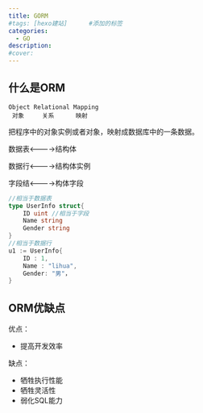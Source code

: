 ```yaml
---
title: GORM
#tags: [hexo建站]      #添加的标签
categories: 
  - GO
description: 
#cover: 
---
```




## 什么是ORM

```text
Object Relational Mapping
 对象	    关系		映射
```

把程序中的对象实例或者对象，映射成数据库中的一条数据。

数据表<---->结构体

数据行<---->结构体实例

字段结<---->构体字段

```go
//相当于数据表
type UserInfo struct{
    ID uint	//相当于字段
    Name string
    Gender string
}
//相当于数据行
u1 := UserInfo{
    ID : 1,
    Name : "lihua",
    Gender: "男"，
}
```



## ORM优缺点

优点：

- 提高开发效率

缺点：

- 牺牲执行性能
- 牺牲灵活性
- 弱化SQL能力




